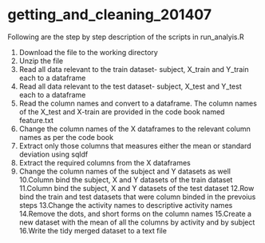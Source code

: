 getting_and_cleaning_201407
===========================

Following are the step by step description of the scripts in run_analyis.R

1. Download the file to the working directory
2. Unzip the file
3. Read all data relevant to the train dataset- subject, X_train and Y_train each to a dataframe
4. Read all data relevant to the test dataset- subject, X_test and Y_test each to a dataframe
5. Read the column names and convert to a dataframe. The column names of the X_test and X-train are provided in the code book named feature.txt
6. Change the column names of the X dataframes to the relevant column names as per the code book
7. Extract only those columns that measures either the mean or standard deviation using sqldf
8. Extract the required columns from the X dataframes
9. Change the column names of the subject and Y datasets as well
10.Column bind the subject, X and Y datasets of the train dataset
11.Column bind the subject, X and Y datasets of the test dataset
12.Row bind the train and test datasets that were column binded in the prevoius steps
13.Change the activity names to descriptive activity names
14.Remove the dots, and short forms on the column names
15.Create a new dataset with the mean of all the columns by activity and by subject
16.Write the tidy merged dataset to a text file
